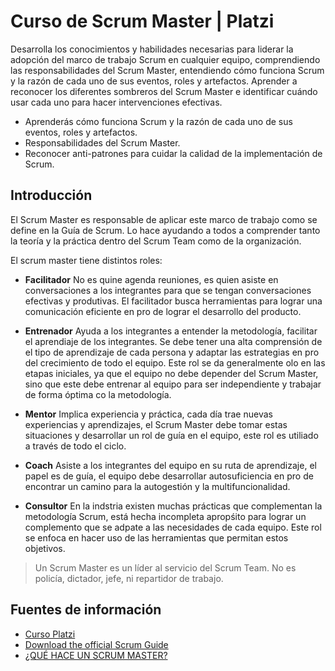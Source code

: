 # Curso de Scrum Master | Platzi

Desarrolla los conocimientos y habilidades necesarias para liderar la adopción del marco de trabajo Scrum en cualquier equipo, comprendiendo las responsabilidades del Scrum Master, entendiendo cómo funciona Scrum y la razón de cada uno de sus eventos, roles y artefactos. Aprender a reconocer los diferentes sombreros del Scrum Master e identificar cuándo usar cada uno para hacer intervenciones efectivas.

- Aprenderás cómo funciona Scrum y la razón de cada uno de sus eventos, roles y artefactos.
- Responsabilidades del Scrum Master.
- Reconocer anti-patrones para cuidar la calidad de la implementación de Scrum.

## Introducción

El Scrum Master es responsable de aplicar este marco de trabajo como se define en la Guía de Scrum. Lo hace ayudando a todos a comprender tanto la teoría y la práctica dentro del Scrum Team como de la organización.

El scrum master tiene distintos roles:

- **Facilitador**   No es quine agenda reuniones, es quien asiste en conversaciones a los integrantes para que se tengan conversaciones efectivas y produtivas. El facilitador busca herramientas para lograr una comunicación eficiente en pro de lograr el desarrollo del producto.

- **Entrenador**   Ayuda a los integrantes a entender la metodología, facilitar el aprendiaje de los integrantes. Se debe tener una alta comprensión de el tipo de aprendizaje de cada persona y adaptar las estrategias en pro del crecimiento de todo el equipo. Este rol se da generalmente olo en las etapas iniciales, ya que el equipo no debe depender del Scrum Master, sino que este debe entrenar al equipo para ser independiente y trabajar de forma óptima co la metodología.

- **Mentor**   Implica experiencia y práctica, cada día trae nuevas experiencias y aprendizajes, el Scrum Master debe tomar estas situaciones y desarrollar un rol de guía en el equipo, este rol es utiliado a través de todo el ciclo.

- **Coach**   Asiste a los integrantes del equipo en su ruta de aprendizaje, el papel es de guía, el equipo debe desarrollar autosuficiencia en pro de encontrar un camino para la autogestión y la multifuncionalidad. 

- **Consultor**   En la indstria existen muchas prácticas que complementan la metodología Scrum, está hecha incompleta apropśito para lograr un complemento que se adpate a las necesidades de cada equipo. Este rol se enfoca en hacer uso de las herramientas que permitan estos objetivos.

> Un Scrum Master es un líder al servicio del Scrum Team. No es policía, dictador, jefe, ni repartidor de trabajo.

## Fuentes de información

- [Curso Platzi](https://platzi.com/cursos/scrum-master/)
- [Download the official Scrum Guide](https://scrumguides.org/download.html)
- [¿QUÉ HACE UN SCRUM MASTER?](https://andressalcedo.com/blog/scrum-master/)

